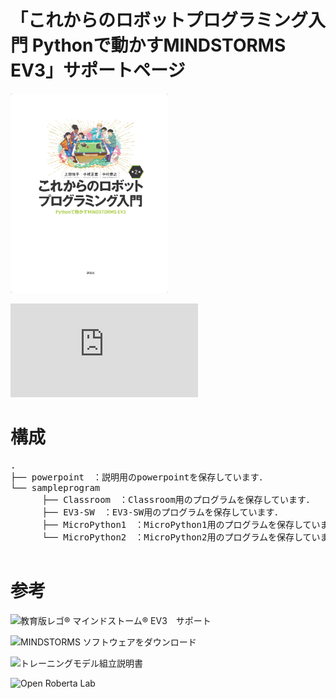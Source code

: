 # 「これからのロボットプログラミング入門 Pythonで動かすMINDSTORMS EV3」サポートページ

<img src="https://github.com/mkoeda/LEGO_Python/blob/main/bookcover_2nd.jpg" width="50%">

![『これからのロボットプログラミング入門　第2版　Pythonで動かすMINDSTORMS EV3』 上田悦子／小枝正直／中村恭之・著｜講談社サイエンティフィク](https://www.kspub.co.jp/book/detail/5278192.html)

# 構成
<pre>
.
├── powerpoint　：説明用のpowerpointを保存しています．
└── sampleprogram
　　　 ├── Classroom　：Classroom用のプログラムを保存しています．
　　　 ├── EV3-SW　：EV3-SW用のプログラムを保存しています．
　　　 ├── MicroPython1　：MicroPython1用のプログラムを保存しています．
　　　 └── MicroPython2　：MicroPython2用のプログラムを保存しています．

</pre>

# 参考
![教育版レゴ® マインドストーム® EV3　サポート](https://education.lego.com/ja-jp/product-resources/mindstorms-ev3/)

![MINDSTORMS ソフトウェアをダウンロード](https://education.lego.com/ja-jp/downloads/retiredproducts/mindstorms-ev3-lab/software/)

![トレーニングモデル組立説明書](https://education.lego.com/ja-jp/product-resources/mindstorms-ev3/ダウンロード/組立説明書／サンプルプログラム/#building-instructions-for-robot-educator)

![Open Roberta Lab](https://lab.open-roberta.org/)
